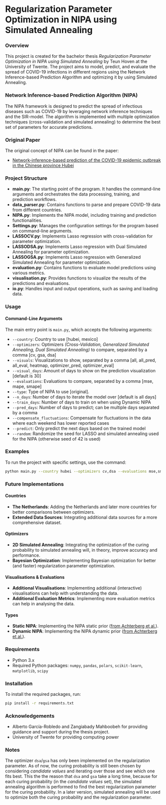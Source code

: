 # Regularization Parameter Optimization in NIPA using Simulated Annealing

### Overview
This project is created for the bachelor thesis _Regularization Parameter Optimization in NIPA using Simulated Annealing_ by Teun Hoven at the University of Twente. The project aims to model, predict, and evaluate the spread of COVID-19 infections in different regions using the Network Inference-based Prediction Algorithm and optimizing it by using Simulated Annealing. 

### Network Inference-based Prediction Algorithm (NIPA)
The NIPA framework is designed to predict the spread of infectious diseases such as COVID-19 by leveraging network inference techniques and the SIR-model. The algorithm is implemented with multiple optimization techniques (cross-validation and simulated annealing) to determine the best set of parameters for accurate predictions.

### Original Paper
The original concept of NIPA can be found in the paper:
- [Network-inference-based prediction of the COVID-19 epidemic outbreak in the Chinese province Hubei](https://appliednetsci.springeropen.com/articles/10.1007/s41109-020-00274-2)

### Project Structure
- **main.py**: The starting point of the program. It handles the command-line arguments and orchestrates the data processing, training, and prediction workflows.
- **data_parser.py**: Contains functions to parse and prepare COVID-19 data from different countries.
- **NIPA.py**: Implements the NIPA model, including training and prediction functionalities.
- **Settings.py**: Manages the configuration settings for the program based on command-line arguments.
- **LASSOCV.py**: Implements Lasso regression with cross-validation for parameter optimization.
- **LASSODSA.py**: Implements Lasso regression with Dual Simulated Annealing for parameter optimization.
- **LASSOGSA.py**: Implements Lasso regression with Generalized Simulated Annealing for parameter optimization.
- **evaluation.py**: Contains functions to evaluate model predictions using various metrics.
- **visualisation.py**: Provides functions to visualize the results of the predictions and evaluations.
- **io.py**: Handles input and output operations, such as saving and loading data.

### Usage

#### Command-Line Arguments
The main entry point is `main.py`, which accepts the following arguments:

- `--country`: Country to use [hubei, mexico]
- `--optimizers`: Optimizers _(Cross-Validation, Generalized Simulated Annealing, Dual Simulated Annealing)_ to compare, separated by a comma [cv, gsa, dsa]
- `--visuals`: Visualizations to show, separated by a comma [all, all_pred, all_eval, heatmap, optimizer_pred, optimizer_eval]
- `--visual_days`: Amount of days to show on the prediction visualization [default is 30]
- `--evaluations`: Evaluations to compare, separated by a comma [mse, mape, smape]
- `--type`: Type of NIPA to use [original].
- `--n_days`: Number of days to iterate the model over [default is all days]
- `--train_days`: Number of days to train on when using Dynamic NIPA
- `--pred_days`: Number of days to predict; can be multiple days separated by a comma
- `--compensate_fluctuations`: Compensate for fluctuations in the data where each weekend has lower reported cases
- `--predict`: Only predict the next days based on the trained model
- `--random`: Randomize the seed for LASSO and simulated annealing used for the NIPA (otherwise seed of 42 is used)

### Examples
To run the project with specific settings, use the command:
```bash
python main.py --country hubei --optimizers cv,dsa --evaluations mse,smape --pred_days 1,2,3,4,5,6
```

### Future Implementations

#### Countries
- **The Netherlands**: Adding the Netherlands and later more countries for better comparisons between optimizers.
- **Extended Data Sources**: Integrating additional data sources for a more comprehensive dataset.

#### Optimizers
- **2D Simulated Annealing**: Integrating the optimization of the curing probability to simulated annealing will, in theory, improve accuracy and performance.
- **Bayesian Optimization**: Implementing Bayesian optimization for better (and faster) regularization parameter optimization.

#### Visualisations & Evaluations
- **Additional Visualisations**: Implementing additional (interactive) visualisations can help with understanding the data.
- **Additional Evaluation Metrics**: Implementing more evaluation metrics can help in analysing the data.

#### Types
- **Static NIPA**: Implementing the NIPA static prior ([from Achterberg et al.](https://linkinghub.elsevier.com/retrieve/pii/S0169207020301552)).
- **Dynamic NIPA**: Implementing the NIPA dynamic prior ([from Achterberg et al.](https://linkinghub.elsevier.com/retrieve/pii/S0169207020301552)).

### Requirements
- Python 3.x
- Required Python packages: `numpy`, `pandas`, `polars`, `scikit-learn`, `matplotlib`, `scipy`

### Installation
To install the required packages, run:
```bash
pip install -r requirements.txt
```

### Acknowledgements
- Alberto García-Robledo and Zangiabady Mahboobeh for providing guidance and support during the thesis project.
- University of Twente for providing computing power

### Notes
The optimizer `dsa`/`gsa` has only been implemented on the regularization parameter. As of now, the curing probability is still been chosen by considering _candidate values_ and iterating over those and see which one fits best. This the the reason that `dsa` and `gsa` take a long time, because for each curing probability (in the _candidate values_ set), the simulated annealing algorithm is performed to find the best regularization parameter for the curing probability. In a later version, simulated annealing will be used to optimize both the curing probability and the regularization parameter.

